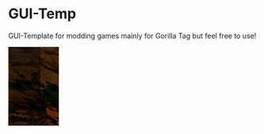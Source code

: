 # GUI-Temp
GUI-Template for modding games mainly for Gorilla Tag but feel free to use!

![alt text](https://github.com/bopwtf/GUI-Temp/blob/main/preview.png?raw=true)
